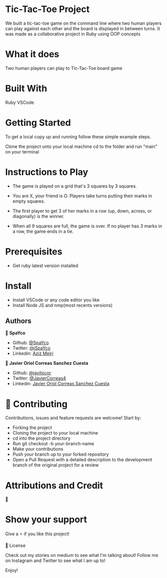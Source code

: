 # Tic-Tac-Toe Project
We built a tic-tac-toe game on the command line where two human players can play against each other and the board is displayed in between turns.
It was made as a collaborative project in Ruby using OOP concepts

# What it does
Two human players can play to Tic-Tac-Toe board game

# Built With
Ruby
VSCode

# Getting Started
To get a local copy up and running follow these simple example steps.

Clone the project unto your local machine cd to the folder and run "main" on your terminal

# Instructions to Play
- The game is played on a grid that's 3 squares by 3 squares.

- You are X, your friend is O. Players take turns putting their marks in empty squares.

- The first player to get 3 of her marks in a row (up, down, across, or diagonally) is the winner.

- When all 9 squares are full, the game is over. If no player has 3 marks in a row, the game ends in a tie.

# Prerequisites
- Get ruby latest version installed

# Install
- Install VSCode or any code editor you like
- Install Node JS and nmp(most recents versions)

## Authors

👤 **SpaYco**

- Github: [@SpaYco](https://github.com/SpaYco)
- Twitter: [@iSpaYco](https://twitter.com/iSpaYco)
- Linkedin: [Aziz Mejri](https://www.linkedin.com/in/spayco/)

👤 **Javier Oriol Correas Sanchez Cuesta**

- Github: [@javitocor](https://github.com/javitocor)
- Twitter: [@JavierCorreas4](https://twitter.com/JavierCorreas4)
- Linkedin: [Javier Oriol Correas Sanchez Cuesta](https://www.linkedin.com/in/javier-correas-sanchez-cuesta-15289482/ )

# 🤝 Contributing
Contributions, issues and feature requests are welcome! Start by:

- Forking the project
- Cloning the project to your local machine
- cd into the project directory
- Run git checkout -b your-branch-name
- Make your contributions
- Push your branch up to your forked repository
- Open a Pull Request with a detailed description to the development branch of the original project for a review

# Attributions and Credit
🚀

# Show your support
Give a ⭐️ if you like this project!

📝 License

Check out my stories on medium to see what I'm talking about! Follow me on Instagram and Twitter to see what I am up to!

Enjoy!
